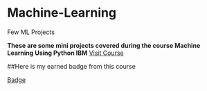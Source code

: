 # Machine-Learning
Few ML Projects


**These are some mini projects covered during the course Machine Learning Using Python IBM**
[Visit Course](https://www.coursera.org/learn/machine-learning-with-python/home/welcome "IBM")


##Here is my earned badge from this course

[Badge](https://www.youracclaim.com/badges/7e69d5eb-9618-4114-9905-f1a08b41d67a/public_url)
